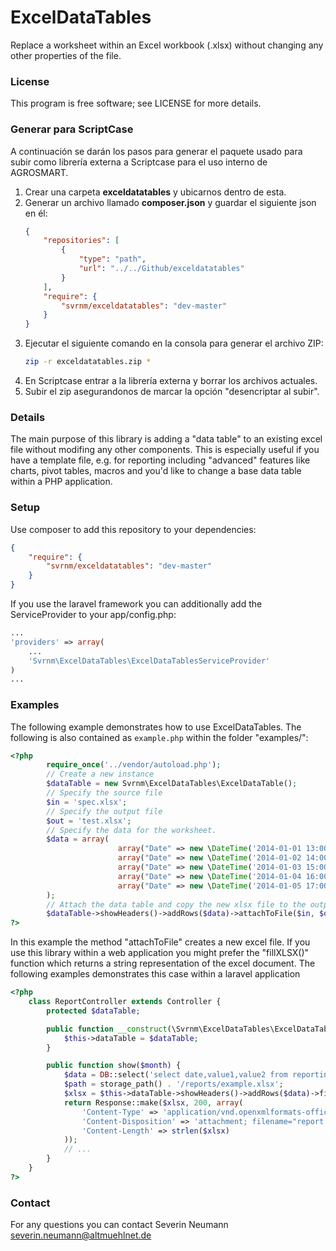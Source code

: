 # ExcelDataTables #

Replace a worksheet within an Excel workbook (.xlsx) without changing any other properties of the file.

### License ###

This program is free software; see LICENSE for more details.

### Generar para ScriptCase

A continuación se darán los pasos para generar el paquete usado para subir como librería externa a Scriptcase para el uso interno de AGROSMART.

1. Crear una carpeta **exceldatatables** y ubicarnos dentro de esta.
2. Generar un archivo llamado **composer.json** y guardar el siguiente json en él:
	```json
	{
		"repositories": [
			{
				"type": "path",
				"url": "../../Github/exceldatatables"
			}
		],
		"require": {
			"svrnm/exceldatatables": "dev-master"
		}
	}
	```
3. Ejecutar el siguiente comando en la consola para generar el archivo ZIP:
	```sh
	zip -r exceldatatables.zip *
	```
4. En Scriptcase entrar a la librería externa y borrar los archivos actuales.
5. Subir el zip asegurandonos de marcar la opción "desencriptar al subir".

### Details ###

The main purpose of this library is adding a "data table" to an existing excel file without modifing any
other components. This is especially useful if you have a template file, e.g. for reporting including
"advanced" features like charts, pivot tables, macros and you'd like to change a base data table within
a PHP application. 

### Setup ###

Use composer to add this repository to your dependencies:

```JSON
{
	"require": {
		"svrnm/exceldatatables": "dev-master"
	}
}
```

If you use the laravel framework you can additionally add the ServiceProvider to your app/config.php:

```PHP
...
'providers' => array(
	...
	'Svrnm\ExcelDataTables\ExcelDataTablesServiceProvider'
)
...
```



### Examples ###

The following example demonstrates how to use ExcelDataTables. The following is also
contained as `example.php` within the folder "examples/": 

```PHP
<?php
        require_once('../vendor/autoload.php');
		// Create a new instance 
        $dataTable = new Svrnm\ExcelDataTables\ExcelDataTable();
		// Specify the source file
        $in = 'spec.xlsx';
		// Specify the output file
        $out = 'test.xlsx';
		// Specify the data for the worksheet. 
        $data = array(
                        array("Date" => new \DateTime('2014-01-01 13:00:00'), "Value 1" => 0, "Value 2" => 1),
                        array("Date" => new \DateTime('2014-01-02 14:00:00'), "Value 1" => 1, "Value 2" => 0),
                        array("Date" => new \DateTime('2014-01-03 15:00:00'), "Value 1" => 2, "Value 2" => -1),
                        array("Date" => new \DateTime('2014-01-04 16:00:00'), "Value 1" => 3, "Value 2" => -2),
                        array("Date" => new \DateTime('2014-01-05 17:00:00'), "Value 1" => 4, "Value 2" => -3),
        );
		// Attach the data table and copy the new xlsx file to the output file.
        $dataTable->showHeaders()->addRows($data)->attachToFile($in, $out);
?>
```

In this example the method "attachToFile" creates a new excel file. If you use this library within a web application
you might prefer the "fillXLSX()" function which returns a string representation of the excel document. The following
examples demonstrates this case within a laravel application

```PHP
<?php
	class ReportController extends Controller {
		protected $dataTable;

	    public function __construct(\Svrnm\ExcelDataTables\ExcelDataTable $dataTable) {
	        $this->dataTable = $dataTable;
		}

		public function show($month) {
			$data = DB::select('select date,value1,value2 from reporting where MONTH(date) = ?', array($month));
			$path = storage_path() . '/reports/example.xlsx';
			$xlsx = $this->dataTable->showHeaders()->addRows($data)->fillXLSX($path);
			return Response::make($xlsx, 200, array(
				'Content-Type' => 'application/vnd.openxmlformats-officedocument.spreadsheetml.sheet',
				'Content-Disposition' => 'attachment; filename="report.xlsx"',
				'Content-Length' => strlen($xlsx)
			));
			// ...
		}
	}
?>
```

### Contact ###

For any questions you can contact Severin Neumann <severin.neumann@altmuehlnet.de>
